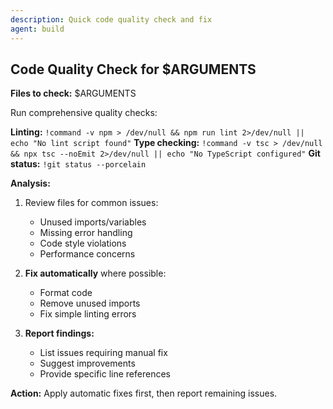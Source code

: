 ```yaml
---
description: Quick code quality check and fix
agent: build
---
```


## Code Quality Check for $ARGUMENTS

**Files to check:** $ARGUMENTS

Run comprehensive quality checks:

**Linting:** `!command -v npm > /dev/null && npm run lint 2>/dev/null || echo "No lint script found"`
**Type checking:** `!command -v tsc > /dev/null && npx tsc --noEmit 2>/dev/null || echo "No TypeScript configured"`
**Git status:** `!git status --porcelain`

**Analysis:**
1. Review files for common issues:
   - Unused imports/variables
   - Missing error handling
   - Code style violations
   - Performance concerns

2. **Fix automatically** where possible:
   - Format code
   - Remove unused imports
   - Fix simple linting errors

3. **Report findings:**
   - List issues requiring manual fix
   - Suggest improvements
   - Provide specific line references

**Action:** Apply automatic fixes first, then report remaining issues.